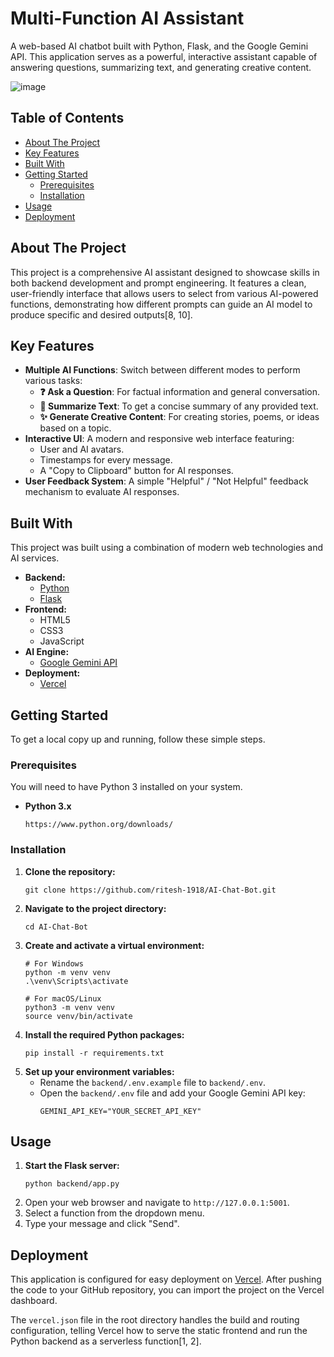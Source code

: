 # Multi-Function AI Assistant

A web-based AI chatbot built with Python, Flask, and the Google Gemini API. This application serves as a powerful, interactive assistant capable of answering questions, summarizing text, and generating creative content.

![image](https://github.com/user-attachments/assets/ddf3014a-4e20-410e-a6a3-f933acb89b88)


## Table of Contents
- [About The Project](#about-the-project)
- [Key Features](#key-features)
- [Built With](#built-with)
- [Getting Started](#getting-started)
  - [Prerequisites](#prerequisites)
  - [Installation](#installation)
- [Usage](#usage)
- [Deployment](#deployment)

## About The Project

This project is a comprehensive AI assistant designed to showcase skills in both backend development and prompt engineering. It features a clean, user-friendly interface that allows users to select from various AI-powered functions, demonstrating how different prompts can guide an AI model to produce specific and desired outputs[8, 10].

## Key Features

- **Multiple AI Functions**: Switch between different modes to perform various tasks:
  - **❓ Ask a Question**: For factual information and general conversation.
  - **📄 Summarize Text**: To get a concise summary of any provided text.
  - **✨ Generate Creative Content**: For creating stories, poems, or ideas based on a topic.
- **Interactive UI**: A modern and responsive web interface featuring:
  - User and AI avatars.
  - Timestamps for every message.
  - A "Copy to Clipboard" button for AI responses.
- **User Feedback System**: A simple "Helpful" / "Not Helpful" feedback mechanism to evaluate AI responses.

## Built With

This project was built using a combination of modern web technologies and AI services.

*   **Backend:**
    *   [Python](https://www.python.org/)
    *   [Flask](https://flask.palletsprojects.com/)
*   **Frontend:**
    *   HTML5
    *   CSS3
    *   JavaScript
*   **AI Engine:**
    *   [Google Gemini API](https://ai.google.dev/)
*   **Deployment:**
    *   [Vercel](https://vercel.com/)

## Getting Started

To get a local copy up and running, follow these simple steps.

### Prerequisites

You will need to have Python 3 installed on your system.

*   **Python 3.x**
    ```
    https://www.python.org/downloads/
    ```

### Installation

1.  **Clone the repository:**
    ```
    git clone https://github.com/ritesh-1918/AI-Chat-Bot.git
    ```
2.  **Navigate to the project directory:**
    ```
    cd AI-Chat-Bot
    ```
3.  **Create and activate a virtual environment:**
    ```
    # For Windows
    python -m venv venv
    .\venv\Scripts\activate

    # For macOS/Linux
    python3 -m venv venv
    source venv/bin/activate
    ```
4.  **Install the required Python packages:**
    ```
    pip install -r requirements.txt
    ```
5.  **Set up your environment variables:**
    -   Rename the `backend/.env.example` file to `backend/.env`.
    -   Open the `backend/.env` file and add your Google Gemini API key:
        ```
        GEMINI_API_KEY="YOUR_SECRET_API_KEY"
        ```

## Usage

1.  **Start the Flask server:**
    ```
    python backend/app.py
    ```
2.  Open your web browser and navigate to `http://127.0.0.1:5001`.
3.  Select a function from the dropdown menu.
4.  Type your message and click "Send".

## Deployment

This application is configured for easy deployment on [Vercel](https://vercel.com/). After pushing the code to your GitHub repository, you can import the project on the Vercel dashboard.

The `vercel.json` file in the root directory handles the build and routing configuration, telling Vercel how to serve the static frontend and run the Python backend as a serverless function[1, 2].

